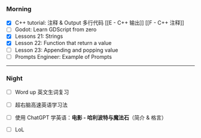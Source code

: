 ### Morning

- [x] C++ tutorial: 注释 & Output 多行代码 [[E - C++ 输出]] [[F - C++ 注释]]
- [ ] Godot: Learn GDScript from zero 
- [x] Lessons 21: Strings
- [x] Lesson 22: Function that return a value
- [ ] Lesson 23: Appending and popping value
- [ ] Prompts Engineer: Example of Prompts
---
### Night

- [ ] Word up 英文生词复习
- [ ] 超右脑高速英语学习法
- [ ] 使用 ChatGPT 学英语：**电影 - 哈利波特与魔法石**（简介 & 格言）
- [ ] LoL

